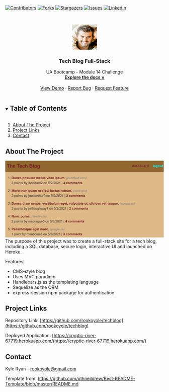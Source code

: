 <!--
*** Thanks for checking out the Best-README-Template. If you have a suggestion
*** that would make this better, please fork the repo and create a pull request
*** or simply open an issue with the tag "enhancement".
*** Thanks again! Now go create something AMAZING! :D
***
***
***
*** To avoid retyping too much info. Do a search and replace for the following:
*** github_username, repo_name, twitter_handle, email, project_title, project_description
-->



<!-- PROJECT SHIELDS -->
<!--
*** I'm using markdown "reference style" links for readability.
*** Reference links are enclosed in brackets [ ] instead of parentheses ( ).
*** See the bottom of this document for the declaration of the reference variables
*** for contributors-url, forks-url, etc. This is an optional, concise syntax you may use.
*** https://www.markdownguide.org/basic-syntax/#reference-style-links
-->
[![Contributors][contributors-shield]][contributors-url]
[![Forks][forks-shield]][forks-url]
[![Stargazers][stars-shield]][stars-url]
[![Issues][issues-shield]][issues-url]
[![LinkedIn][linkedin-shield]][linkedin-url]



<!-- PROJECT LOGO -->
<br />
<p align="center">
  <a href="https://github.com/rookoyole/techblog">
    <img src="./assets/images/Profile-Pic.jpg" alt="Logo" width="80" height="80">
  </a>

  <h3 align="center">Tech Blog Full-Stack</h3>

  <p align="center">
    UA Bootcamp - Module 14 Challenge
        <br />
        <a href="https://github.com/rookoyole/techblog"><strong>Explore the docs »</strong></a>
        <br />
        <br />
        <a href="https://github.com/rookoyole/techblog">View Demo</a>
        ·
        <a href="https://github.com/rookoyole/techblog/issues">Report Bug</a>
        ·
        <a href="https://github.com/rookoyole/techblog/issues">Request Feature</a>
  </p>
</p>



<!-- TABLE OF CONTENTS -->
<details open="open">
  <summary><h2 style="display: inline-block">Table of Contents</h2></summary>
  <ol>
    <li><a href="#about-the-project">About The Project</a></li>
    <li><a href="#project-links">Project Links</a></li>
    <li><a href="#contact">Contact</a></li>
  </ol>
</details>



<!-- ABOUT THE PROJECT -->
## About The Project

[![Product Name Screen Shot][product-screenshot]](assets/images/screenshot.png)
<br />
The purpose of this project was to create a full-stack site for a tech blog, including a SQL database, secure login, interactive UI and launched on Heroku.

Features:
* CMS-style blog
* Uses MVC paradigm
* Handlebars.js as the templating language
* Sequelize as the ORM
* express-session npm package for authentication

<!-- PROJECT LINKS -->
## Project Links

Repository Link: [https://github.com/rookoyole/techblog](https://github.com/rookoyole/techblog)

Deployed Application: [https://cryptic-river-67719.herokuapp.com/(https://cryptic-river-67719.herokuapp.com/)

<!-- CONTACT -->
## Contact

Kyle Ryan - rookoyole@gmail.com

Template from: https://github.com/othneildrew/Best-README-Template/blob/master/README.md

<!-- MARKDOWN LINKS & IMAGES -->
<!-- https://www.markdownguide.org/basic-syntax/#reference-style-links -->
[contributors-shield]: https://img.shields.io/github/contributors/rookoyole/techblog.svg?style=for-the-badge
[contributors-url]: https://github.com/rookoyole/techblog/graphs/contributors
[forks-shield]: https://img.shields.io/github/forks/rookoyole/techblog.svg?style=for-the-badge
[forks-url]: https://github.com/rookoyole/techblog/network/members
[stars-shield]: https://img.shields.io/github/stars/rookoyole/techblog.svg?style=for-the-badge
[stars-url]: https://github.com/rookoyole/techblog/stargazers
[issues-shield]: https://img.shields.io/github/issues/rookoyole/techblog.svg?style=for-the-badge
[issues-url]: https://github.com/rookoyole/techblog/issues
[linkedin-shield]: https://img.shields.io/badge/-LinkedIn-black.svg?style=for-the-badge&logo=linkedin&colorB=555
[linkedin-url]: www.linkedin.com/in/kyle-ryan-5b526023
[product-screenshot]: assets/images/screenshot.png